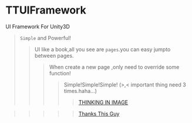 # TTUIFramework
UI Framework For Unity3D
>`Simple` and Powerful!
>>UI like a book,all you see are `pages`.you can easy jumpto between pages.
>>>When create a new page ,only need to override some function!
>>>>Simple!Simple!Simple! (>,< important thing need 3 times.haha...)
>>>>>[THINKING IN IMAGE](https://www.processon.com/embed/55ee822fe4b0f2eb8914c311)



>>>>>[Thanks This Guy](https://github.com/MrNerverDie/Unity-UI-Framework)
